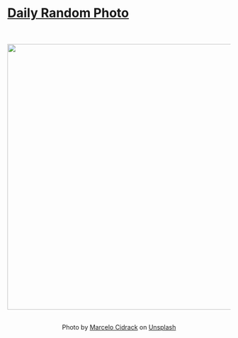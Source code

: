 # [Daily Random Photo](https://www.dailyrandomphoto.com/)

<div align="center">
  <br>
  <br>
  <a href="https://www.dailyrandomphoto.com/p/2020/2020-11-27/"><img src="https://images.unsplash.com/photo-1604358616272-8a0372290a3f?ixlib=rb-1.2.1&q=80&fm=jpg&crop=entropy&cs=tinysrgb&w=1080&fit=max&ixid=eyJhcHBfaWQiOjc3NTA4fQ" width="600px"></a>
  <br>
  <br>
  <p class="has-text-grey">Photo by <a href="https://unsplash.com/@marcelocidrack?utm_source=Daily%20Random%20Photo&amp;utm_medium=referral" target="_blank" rel="noopener noreferrer">Marcelo Cidrack</a> on <a href="https://unsplash.com/photos/_g-DzESBW3o?utm_source=Daily%20Random%20Photo&amp;utm_medium=referral" target="_blank" rel="noopener noreferrer">Unsplash</a></p>
</div>
